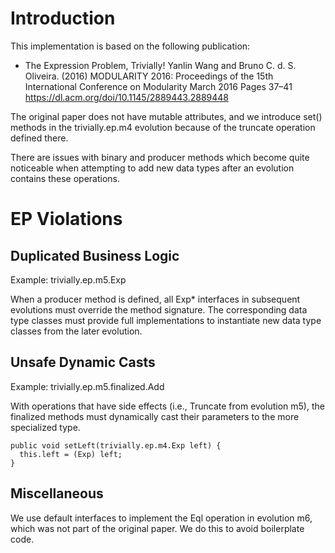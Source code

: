 # Introduction

This implementation is based on the following publication:

* The Expression Problem, Trivially! Yanlin Wang and Bruno C. d. S. Oliveira. (2016)
  MODULARITY 2016: Proceedings of the 15th International Conference on Modularity
  March 2016 Pages 37–41 https://dl.acm.org/doi/10.1145/2889443.2889448

The original paper does not have mutable attributes, and we introduce set() methods
in the trivially.ep.m4 evolution because of the truncate operation defined there.

There are issues with binary and producer methods which become quite noticeable
when attempting to add new data types after an evolution contains these operations.

# EP Violations

## Duplicated Business Logic

Example: trivially.ep.m5.Exp

When a producer method is defined, all Exp* interfaces in subsequent evolutions must
override the method signature. The corresponding data type classes must provide full 
implementations to instantiate new data type classes from the later evolution.

## Unsafe Dynamic Casts

Example: trivially.ep.m5.finalized.Add

With operations that have side effects (i.e., Truncate from evolution m5), the finalized
methods must dynamically cast their parameters to the more specialized type.

```
public void setLeft(trivially.ep.m4.Exp left) { 
  this.left = (Exp) left;
}
```

## Miscellaneous

We use default interfaces to implement the Eql operation in evolution m6, which was not
part of the original paper. We do this to avoid boilerplate code.
